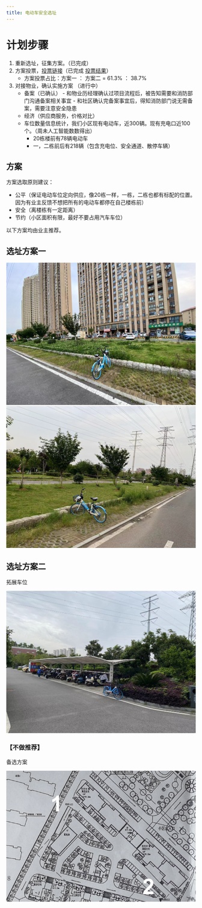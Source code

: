 ```yaml
---
title: 电动车安全选址
---
```


# 计划步骤

1. 重新选址，征集方案。（已完成）
2. 方案投票，[投票链接](https://jinshuju.net/f/civIE4)（已完成 [投票结果](https://binhu.store/posts/00007/)）
   - 方案投票占比：方案一 ： 方案二 = 61.3% ： 38.7%
3. 对接物业，确认实施方案 （进行中）
   - 备案（已确认）
         - 和物业历经理确认过项目流程后，被告知需要和消防部门沟通备案相关事宜
         - 和社区确认完备案事宜后，得知消防部门说无需备案，需要注意安全隐患
   - 经济（供应商服务，价格对比）
   - 车位数量信息统计，我们小区现有电动车，近300辆。现有充电口近100个。（周未人工智能数数得出）
     - 20栋楼前有78辆电动车
     - 一，二栋前后有218辆（包含充电位、安全通道、散停车辆）

## 方案

方案选取原则建议：

* 公平（保证电动车位定向供应，像20栋一样，一栋，二栋也都有标配的位置。 因为有业主反馈不想把所有的电动车都停在自己楼栋前）
* 安全（离楼栋有一定距离）
* 节约（小区面积有限，最好不要占用汽车车位）

以下方案均由业主推荐。

## 选址方案一

![1-1](image/1-1.jpg)
![1-2](image/1-2.jpg)

## 选址方案二

拓展车位

![20](image/20.jpg)

### 【不做推荐】

备选方案

![electric bicycle address](image/ebicycle-address.jpg)
